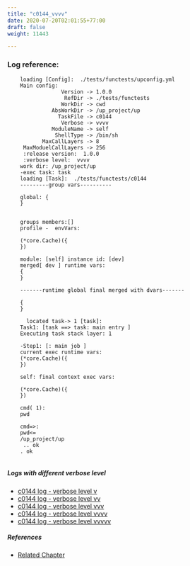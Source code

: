 ```yaml
---
title: "c0144_vvvv"
date: 2020-07-20T02:01:55+77:00
draft: false
weight: 11443

---
```


### Log reference: <no value>

```
    loading [Config]:  ./tests/functests/upconfig.yml
    Main config:
                 Version -> 1.0.0
                  RefDir -> ./tests/functests
                 WorkDir -> cwd
              AbsWorkDir -> /up_project/up
                TaskFile -> c0144
                 Verbose -> vvvv
              ModuleName -> self
               ShellType -> /bin/sh
           MaxCallLayers -> 8
     MaxModuelCallLayers -> 256
     :release version:  1.0.0
     :verbose level:  vvvv
    work dir: /up_project/up
    -exec task: task
    loading [Task]:  ./tests/functests/c0144
    ---------group vars----------
    
    global: {
    }
    
    
    groups members:[]
    profile -  envVars:
    
    (*core.Cache)({
    })
    
    module: [self] instance id: [dev]
    merged[ dev ] runtime vars:
    {
    }
    
    -------runtime global final merged with dvars-------
    
    {
    }
    
      located task-> 1 [task]: 
    Task1: [task ==> task: main entry ]
    Executing task stack layer: 1
    
    -Step1: [: main job ]
    current exec runtime vars:
    (*core.Cache)({
    })
    
    self: final context exec vars:
    
    (*core.Cache)({
    })
    
    cmd( 1):
    pwd
    
    cmd=>:
    pwd<=
    /up_project/up
     .. ok
    . ok
    
```

##### Logs with different verbose level
* [c0144 log - verbose level v](../../logs/c0144_v)
* [c0144 log - verbose level vv](../../logs/c0144_vv)
* [c0144 log - verbose level vvv](../../logs/c0144_vvv)
* [c0144 log - verbose level vvvv](../../logs/c0144_vvvv)
* [c0144 log - verbose level vvvvv](../../logs/c0144_vvvvv)

##### References
* [Related Chapter](../../usage/c0144)
